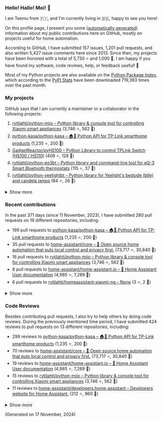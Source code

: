 

### Hello! Hallo! Moi! 👋

I am Teemu from 🇫🇮, and I'm currently living in 🇩🇪, happy to see you here! 

On this profile page, I present you some ([automatically generated](https://github.com/rytilahti/rytilahti)) information about my public contributions here on GitHub, 
mostly on projects useful for home automation.

According to GitHub, I have submitted 157 issues, 1,201 pull requests,
and also written 5,427 issue comments here since 2013.
Since then, my projects have been honored with a total of 5,730 ⭐ and 1,000 🍴.
I am happy if you have found my software, code reviews, help, or feedback useful! 🥰

Most of my Python projects are also available on the [Python Package Index](https://pypi.org/user/rytilahti/),
which according to the [PyPI Stats](https://pypistats.org/) have been downloaded 719,393 times over the past month.


### My projects

GitHub says that I am currently a maintainer or a collaborator in the following projects:

1. [rytilahti/python-miio – Python library & console tool for controlling Xiaomi smart appliances](https://github.com/rytilahti/python-miio) (3,746 ⭐, 562 🍴)
2. [python-kasa/python-kasa – 🏠🤖 Python API for TP-Link smarthome products](https://github.com/python-kasa/python-kasa) (1,235 ⭐, 200 🍴)
3. [GadgetReactor/pyHS100 – Python Library to control TPLink Switch (HS100 / HS110)](https://github.com/GadgetReactor/pyHS100) (409 ⭐, 128 🍴)
4. [rytilahti/python-eq3bt – Python library and command-line tool for eQ-3 Smart Bluetooth thermostats](https://github.com/rytilahti/python-eq3bt) (115 ⭐, 37 🍴)
5. [rytilahti/python-yeelightbt – Python library for Yeelight's bedside (btle) and candela lamps](https://github.com/rytilahti/python-yeelightbt) (84 ⭐, 26 🍴)

<details><summary>Show more</summary><p>

6. [rytilahti/python-songpal – Python library for interfacing with Sony's Songpal devices](https://github.com/rytilahti/python-songpal) (66 ⭐, 24 🍴)
7. [rytilahti/homeassistant-mpris-bridge – Control your Home Assistant media players from your desktop using MPRIS](https://github.com/rytilahti/homeassistant-mpris-bridge) (23 ⭐, 2 🍴)
8. [rytilahti/homeassistant-upnp-availability – UPnP Availability sensor for Home Assistant](https://github.com/rytilahti/homeassistant-upnp-availability) (22 ⭐, 6 🍴)
9. [rytilahti/python-ubus – Python library for accessing ubus over JSON-RPC](https://github.com/rytilahti/python-ubus) (17 ⭐, 9 🍴)
10. [DNS-OARC/ripe-hackathon-dns-caching – Everything you ever wanted to know about caching resolvers but were afraid to ask](https://github.com/DNS-OARC/ripe-hackathon-dns-caching) (4 ⭐, 2 🍴)
11. [rytilahti/homeassistant-xiaomi-ng – None](https://github.com/rytilahti/homeassistant-xiaomi-ng) (3 ⭐, 2 🍴)
12. [rytilahti/python-nucled – Python interface for intel_nuc_led kernel driver](https://github.com/rytilahti/python-nucled) (3 ⭐, 1 🍴)
13. [rytilahti/mqtt-bridge – "mqtt-bridge" -- execute shell commands on incoming MQTT messages](https://github.com/rytilahti/mqtt-bridge) (1 ⭐, 0 🍴)
14. [RUB-SysSec/TurnkeyVPNStudy – None](https://github.com/RUB-SysSec/TurnkeyVPNStudy) (1 ⭐, 1 🍴)
15. [rytilahti/zgrab2_patches – ZGrab2 patches (NetBIOS, UPnP, DNS, SNMP)](https://github.com/rytilahti/zgrab2_patches) (0 ⭐, 0 🍴)
16. [rytilahti/ssdppot – UPnP IGD Honeypöttchen](https://github.com/rytilahti/ssdppot) (0 ⭐, 0 🍴)
17. [rytilahti/repro – repro -- (re)active (pro)ber](https://github.com/rytilahti/repro) (0 ⭐, 0 🍴)
</p></details>

### Recent contributions

In the past 371 days (since 11 November, 2023), I have submitted 280 pull requests on 19 different repositories, including:
* 199 pull requests to [python-kasa/python-kasa – 🏠🤖 Python API for TP-Link smarthome products](https://github.com/python-kasa/python-kasa) (1,235 ⭐, 200 🍴)
* 35 pull requests to [home-assistant/core – :house_with_garden: Open source home automation that puts local control and privacy first.](https://github.com/home-assistant/core) (73,717 ⭐, 30,840 🍴)
* 16 pull requests to [rytilahti/python-miio – Python library & console tool for controlling Xiaomi smart appliances](https://github.com/rytilahti/python-miio) (3,746 ⭐, 562 🍴)
* 8 pull requests to [home-assistant/home-assistant.io – :blue_book: Home Assistant User documentation](https://github.com/home-assistant/home-assistant.io) (4,985 ⭐, 7,289 🍴)
* 6 pull requests to [rytilahti/homeassistant-xiaomi-ng – None](https://github.com/rytilahti/homeassistant-xiaomi-ng) (3 ⭐, 2 🍴)

<details><summary>Show more</summary><p>

* 5 pull requests to [rytilahti/homeassistant-upnp-availability – UPnP Availability sensor for Home Assistant](https://github.com/rytilahti/homeassistant-upnp-availability) (22 ⭐, 6 🍴)
* 2 pull requests to [rytilahti/python-songpal – Python library for interfacing with Sony's Songpal devices](https://github.com/rytilahti/python-songpal) (66 ⭐, 24 🍴)
* 2 pull requests to [home-assistant/brands – 🎨 Brands for Home Assistant](https://github.com/home-assistant/brands) (258 ⭐, 1,897 🍴)
* 2 pull requests to [sdb9696/core – :house_with_garden: Open source home automation that puts local control and privacy first.](https://github.com/sdb9696/core) (0 ⭐, 0 🍴)
* 2 pull requests to [sdb9696/python-kasa – 🏠🤖 Python API for TP-Link Kasa Smarthome products](https://github.com/sdb9696/python-kasa) (0 ⭐, 0 🍴)
* 1 pull requests to [python-kasa/kasa-crypt – Fast kasa crypt](https://github.com/python-kasa/kasa-crypt) (3 ⭐, 1 🍴)
* 1 pull requests to [cbeyls/MediaSession2MQTT – Publish the current Android MediaSession state to an MQTT broker](https://github.com/cbeyls/MediaSession2MQTT) (11 ⭐, 1 🍴)
* 1 pull requests to [home-assistant/addons – :heavy_plus_sign: Docker add-ons for Home Assistant](https://github.com/home-assistant/addons) (1,562 ⭐, 1,511 🍴)
</p></details>


### Code Reviews

Besides contributing pull requests, I also try to help others by doing code reviews.
During the previously mentioned time period, I have submitted 424 reviews to pull requests on 13 different repositories, including:
* 299 reviews to [python-kasa/python-kasa – 🏠🤖 Python API for TP-Link smarthome products](https://github.com/python-kasa/python-kasa) (1,235 ⭐, 200 🍴)
* 70 reviews to [home-assistant/core – :house_with_garden: Open source home automation that puts local control and privacy first.](https://github.com/home-assistant/core) (73,717 ⭐, 30,840 🍴)
* 19 reviews to [home-assistant/home-assistant.io – :blue_book: Home Assistant User documentation](https://github.com/home-assistant/home-assistant.io) (4,985 ⭐, 7,289 🍴)
* 15 reviews to [rytilahti/python-miio – Python library & console tool for controlling Xiaomi smart appliances](https://github.com/rytilahti/python-miio) (3,746 ⭐, 562 🍴)
* 11 reviews to [home-assistant/developers.home-assistant – Developers website for Home Assistant.](https://github.com/home-assistant/developers.home-assistant) (312 ⭐, 960 🍴)

<details><summary>Show more</summary><p>

* 4 reviews to [rytilahti/homeassistant-xiaomi-ng – None](https://github.com/rytilahti/homeassistant-xiaomi-ng) (3 ⭐, 2 🍴)
* 1 reviews to [rytilahti/homeassistant-mpris-bridge – Control your Home Assistant media players from your desktop using MPRIS](https://github.com/rytilahti/homeassistant-mpris-bridge) (23 ⭐, 2 🍴)
* 1 reviews to [rytilahti/python-kasa – 🏠🤖 Python API for TP-Link Kasa Smarthome products](https://github.com/rytilahti/python-kasa) (1 ⭐, 2 🍴)
* 1 reviews to [rytilahti/python-songpal – Python library for interfacing with Sony's Songpal devices](https://github.com/rytilahti/python-songpal) (66 ⭐, 24 🍴)
* 1 reviews to [home-assistant/brands – 🎨 Brands for Home Assistant](https://github.com/home-assistant/brands) (258 ⭐, 1,897 🍴)
* 1 reviews to [sdb9696/python-kasa – 🏠🤖 Python API for TP-Link Kasa Smarthome products](https://github.com/sdb9696/python-kasa) (0 ⭐, 0 🍴)
* 1 reviews to [home-assistant/addons – :heavy_plus_sign: Docker add-ons for Home Assistant](https://github.com/home-assistant/addons) (1,562 ⭐, 1,511 🍴)
</p></details>

(Generated on 17 November, 2024)
